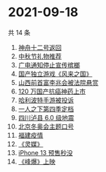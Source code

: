 # 2021-09-18

共 14 条

<!-- BEGIN ZHIHUSEARCH -->
<!-- 最后更新时间 Sat Sep 18 2021 06:10:50 GMT+0800 (China Standard Time) -->
1. [神舟十二号返回](https://www.zhihu.com/search?q=神舟十二)
1. [中秋节礼物推荐](https://www.zhihu.com/search?q=中秋节礼物)
1. [广电通知停止宣传槟榔](https://www.zhihu.com/search?q=槟榔)
1. [国产独立游戏《风来之国》](https://www.zhihu.com/search?q=风来之国)
1. [山西前首富李兆会被法院悬赏](https://www.zhihu.com/search?q=李兆会)
1. [ 120 万国产抗癌神药上市](https://www.zhihu.com/search?q=国产抗癌神药)
1. [哈利波特手游被投诉](https://www.zhihu.com/search?q=哈利波特魔法觉醒)
1. [一人之下第四季定档](https://www.zhihu.com/search?q=一人之下)
1. [四川泸县 6.0 级地震](https://www.zhihu.com/search?q=泸县)
1. [北京冬奥会主题口号](https://www.zhihu.com/search?q=北京冬奥会)
1. [福建疫情](https://www.zhihu.com/search?q=福建疫情)
1. [《灵媒》](https://www.zhihu.com/search?q=灵媒)
1. [iPhone 13 预售秒没](https://www.zhihu.com/search?q=iPhone13)
1. [《峰爆》上映](https://www.zhihu.com/search?q=峰爆)
<!-- END ZHIHUSEARCH -->
